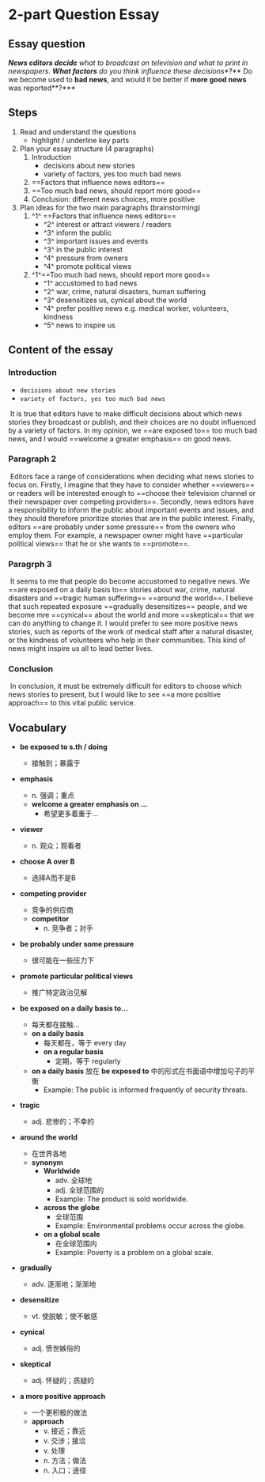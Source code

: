 # 2-part Question Essay

## Essay question 

***News editors decide** what to broadcast on television and what to print in newspapers. **What factors** do you think influence these decisions**?** Do we become used to **bad news**, and would it be better if **more good news** was reported**?***

## Steps

1. Read and understand the questions
   * highlight / underline key parts
2. Plan your essay structure (4 paragraphs)
   1. Introduction
      * decisions about new stories
      * variety of factors, yes too much bad news
   2. ==Factors that influence news editors==
   3. ==Too much bad news, should report more good==
   4. Conclusion: different news choices, more positive
3. Plan ideas for the two main paragraphs (brainstorming)
   1. ^1^ ==Factors that influence news editors==
      * ^2^ interest or attract viewers / readers
      * ^3^ inform the public
      * ^3^ important issues and events
      * ^3^ in the public interest
      * ^4^ pressure from owners
      * ^4^ promote political views
   2. ^1^==Too much bad news, should report more good==
      * ^1^ accustomed to bad news
      * ^2^ war, crime, natural disasters, human suffering
      * ^3^ desensitizes us, cynical about the world
      * ^4^ prefer positive news e.g. medical worker, volunteers, kindness
      * ^5^ news to inspire us

## Content of the essay

### Introduction

* `decisions about new stories`
* `variety of factors, yes too much bad news`

​	It is true that editors have to make difficult decisions about which news stories they broadcast or publish, and their choices are no doubt influenced by a variety of factors. In my opinion, we ==are exposed to== too much bad news, and I would ==welcome a greater emphasis== on good news.

### Paragraph 2

​	Editors face a range of considerations when deciding what news stories to focus on. Firstly, I imagine that they have to consider whether ==viewers== or readers will be interested enough to ==choose their television channel or their newspaper over competing providers==. Secondly, news editors have a responsibility to inform the public about important events and issues, and they should therefore prioritize stories that are in the public interest. Finally, editors ==are probably under some pressure== from the owners who employ them. For example, a newspaper owner might have ==particular political views== that he or she wants to ==promote==.

### Paragrph 3

​	It seems to me that people do become accustomed to negative news. We ==are exposed on a daily basis to== stories about war, crime, natural disasters and ==tragic human suffering== ==around the world==. I believe that such repeated exposure ==gradually desensitizes== people, and we become mre ==cynical== about the world and more ==skeptical== that we can do anything to change it. I would prefer to see more positive news stories, such as reports of the work of medical staff after a natural disaster, or the kindness of volunteers who help in their communities. This kind of news might inspire us all to lead better lives.

### Conclusion

​	In conclusion, it must be extremely difficult for editors to choose which news stories to present, but I would like to see ==a more positive approach== to this vital public service.

## Vocabulary

* **be exposed to s.th / doing**
  * 接触到；暴露于

* **emphasis**
  * n. 强调；重点
  * **welcome a greater emphasis on ...**
    * 希望更多着重于...

* **viewer**
  * n. 观众；观看者

* **choose A over B**
  * 选择A而不是B

* **competing provider**
  * 竞争的供应商
  * **competitor**
    * n. 竞争者；对手

* **be probably under some pressure**
  * 很可能在一些压力下

* **promote particular political views**
  * 推广特定政治见解

* **be exposed on a daily basis to...**
  * 每天都在接触...
  * **on a daily basis**
    * 每天都在，等于 every day
    * **on a regular basis**
      * 定期，等于 regularly
  * **on a daily basis** 放在 **be exposed to** 中的形式在书面语中增加句子的平衡  
    * Example: The public is informed frequently of security threats.

* **tragic**
  * adj. 悲惨的；不幸的

* **around the world**
  * 在世界各地
  * **synonym**
    * **Worldwide**
      * adv. 全球地
      * adj. 全球范围的
      * Example: The product is sold worldwide.
    * **across the globe**
      * 全球范围
      * Example: Environmental problems occur across the globe.
    * **on a global scale**
      * 在全球范围内
      * Example: Poverty is a problem on a global scale.

* **gradually**
  * adv. 逐渐地；渐渐地

* **desensitize**
  * vt. 使脱敏；使不敏感

* **cynical**
  * adj. 愤世嫉俗的

* **skeptical**
  * adj. 怀疑的；质疑的

* **a more positive approach**
  * 一个更积极的做法
  * **approach**
    * v. 接近；靠近
    * v. 交涉；接洽
    * v. 处理
    * n. 方法；做法
    * n. 入口；途径
